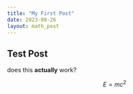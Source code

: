 ```yaml
---
title: "My First Post"
date: 2023-08-26
layout: math_post
---
```

## Test Post

does this **actually** work?

$$ E=mc^2 $$